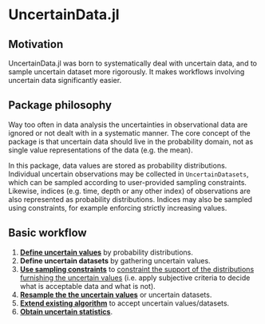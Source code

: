 # UncertainData.jl

## Motivation
UncertainData.jl was born to systematically deal with uncertain data, and to sample uncertain dataset more rigorously. It makes workflows involving uncertain data significantly easier.

## Package philosophy
Way too often in data analysis the uncertainties in observational data are ignored or not dealt with in a systematic manner. The core concept of the package is that uncertain data should live in the probability domain, not as single value representations of the data (e.g. the mean).

In this package, data values are stored as probability distributions. Individual uncertain observations may be collected in `UncertainDatasets`, which can be sampled according to user-provided sampling constraints. Likewise, indices (e.g. time, depth or any other index) of observations are
also represented as probability distributions. Indices may also be sampled using constraints, for example enforcing strictly increasing values.

## Basic workflow

1. [**Define uncertain values**](uncertain_values/uncertainvalues_overview.md) by probability distributions.
2. **Define uncertain datasets** by gathering uncertain values.
3. [**Use sampling constraints**](sampling_constraints/available_constraints.md) to [constraint the support of the distributions furnishing the uncertain values](sampling_constraints/constrain_uncertain_values.md) (i.e. apply subjective criteria to decide what is acceptable data and what is not).
4. [**Resample the the uncertain values**](resampling/resampling_uncertain_values.md) or uncertain datasets.
5. [**Extend existing algorithm**](implementing_algorithms_for_uncertaindata.md) to accept uncertain values/datasets.
6. [**Obtain uncertain statistics**](uncertain_statistics/core_stats/core_statistics.md).
